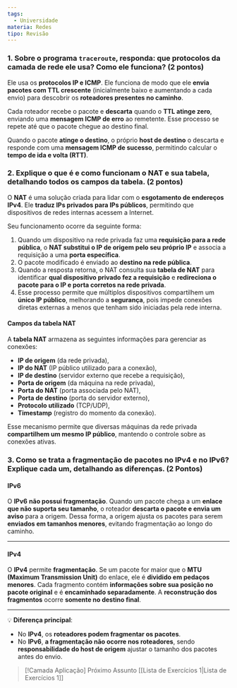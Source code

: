 ```yaml
---
tags:
  - Universidade
materia: Redes
tipo: Revisão
---
```

### 1. Sobre o programa `traceroute`, responda: que **protocolos** da camada de rede ele usa? Como ele funciona? (2 pontos)

Ele usa os **protocolos IP e ICMP**. Ele funciona de modo que ele **envia pacotes com TTL crescente** (inicialmente baixo e aumentando a cada envio) para descobrir os **roteadores presentes no caminho**. 

Cada roteador recebe o pacote e **descarta** quando o **TTL atinge zero**, enviando uma **mensagem ICMP de erro** ao remetente. Esse processo se repete até que o pacote chegue ao destino final. 

Quando o pacote **atinge o destino**, o próprio **host de destino** o descarta e responde com uma **mensagem ICMP de sucesso**, permitindo calcular o **tempo de ida e volta (RTT)**.

### 2. Explique o que é e como funcionam o **NAT** e sua tabela, detalhando todos os campos da tabela. (2 pontos)

O **NAT** é uma solução criada para lidar com o **esgotamento de endereços IPv4**. Ele **traduz IPs privados para IPs públicos**, permitindo que dispositivos de redes internas acessem a Internet.

Seu funcionamento ocorre da seguinte forma:
1. Quando um dispositivo na rede privada faz uma **requisição para a rede pública**, o **NAT substitui o IP de origem pelo seu próprio IP** e associa a requisição a uma **porta específica**.
2. O pacote modificado é enviado ao **destino na rede pública**.
3. Quando a resposta retorna, o NAT consulta sua **tabela de NAT** para identificar **qual dispositivo privado fez a requisição** e **redireciona o pacote para o IP e porta corretos na rede privada**.
4. Esse processo permite que múltiplos dispositivos compartilhem um **único IP público**, melhorando a **segurança**, pois impede conexões diretas externas a menos que tenham sido iniciadas pela rede interna.

#### **Campos da tabela NAT**
A **tabela NAT** armazena as seguintes informações para gerenciar as conexões:
- **IP de origem** (da rede privada),
- **IP do NAT** (IP público utilizado para a conexão),
- **IP de destino** (servidor externo que recebe a requisição),
- **Porta de origem** (da máquina na rede privada),
- **Porta do NAT** (porta associada pelo NAT),
- **Porta de destino** (porta do servidor externo),
- **Protocolo utilizado** (TCP/UDP),
- **Timestamp** (registro do momento da conexão).

Esse mecanismo permite que diversas máquinas da rede privada **compartilhem um mesmo IP público**, mantendo o controle sobre as conexões ativas.

### 3. Como se trata a **fragmentação de pacotes** no **IPv4** e no **IPv6**? Explique cada um, detalhando as diferenças. (2 Pontos)

#### **IPv6**
O **IPv6** **não possui fragmentação**. Quando um pacote chega a um **enlace que não suporta seu tamanho**, o roteador **descarta o pacote e envia um aviso** para a origem. Dessa forma, a origem ajusta os pacotes para serem **enviados em tamanhos menores**, evitando fragmentação ao longo do caminho.

---

#### **IPv4**
O **IPv4** permite **fragmentação**. Se um pacote for maior que o **MTU (Maximum Transmission Unit)** do enlace, ele é **dividido em pedaços menores**. Cada fragmento contém **informações sobre sua posição no pacote original** e é **encaminhado separadamente**. A **reconstrução dos fragmentos** ocorre **somente no destino final**.

---

💡 **Diferença principal**:
- No **IPv4**, os **roteadores podem fragmentar os pacotes**.
- No **IPv6**, **a fragmentação não ocorre nos roteadores**, sendo **responsabilidade do host de origem** ajustar o tamanho dos pacotes antes do envio.


> [!Camada Aplicação] Próximo Assunto 
> [[Lista de Exercı́cios 1|Lista de Exercı́cios 1]]